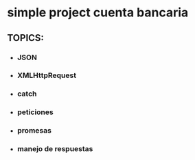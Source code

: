 # simple project cuenta bancaria #

## TOPICS: ##

- ### JSON ###
- ### XMLHttpRequest ###
- ### catch ###
- ### peticiones ###
- ### promesas ###
- ### manejo de respuestas ###
